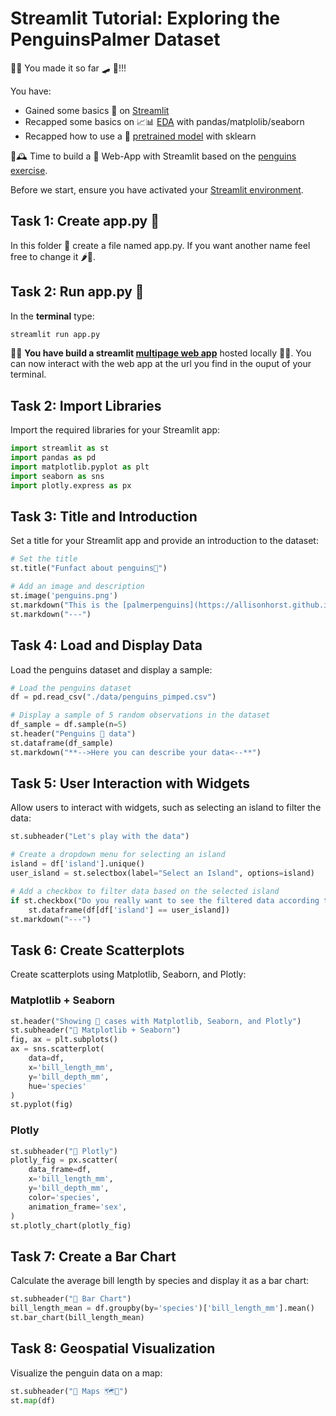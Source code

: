 # Streamlit Tutorial: Exploring the PenguinsPalmer Dataset
🙌🏼 You made it so far 🛹 🗿!!! 

You have:
+ Gained some basics 🔋 on [Streamlit](streamlit.md)
+ Recapped some basics on 📈📊 [EDA](../warmup_exercises/README.md#data-analysis-📈📊-on-palmerpenguins-🐧) with pandas/matplolib/seaborn
+ Recapped how to use a 🔮 [pretrained model](../warmup_exercises/README.md#model-prediction-🔮-on-palmerpenguins-🐧) with sklearn

🥳🕰️ Time to build a 🐧 Web-App with Streamlit based on the [penguins exercise](../warmup_exercises/README.md#data-analysis-📈📊-on-palmerpenguins-🐧). 


Before we start, ensure you have activated your [Streamlit environment](../README.md#environment-🌀-and-installation-👩🏽‍🔧👨🏽‍🔧).

## Task 1: Create app.py 🐍
In this folder 📁 create a file named app.py. If you want another name feel free to change it 🌶️🐠.

## Task 2: Run app.py 🐍
In the  __terminal__ type:
```bash
streamlit run app.py
```
🎉🥳 __You have build a streamlit [multipage web app](streamlit.md#multipage-apps)__ hosted locally 🥳🎉. You can now interact with  the web app at the url you find in the ouput of your terminal. 

## Task 2: Import Libraries

Import the required libraries for your Streamlit app:

```python
import streamlit as st
import pandas as pd
import matplotlib.pyplot as plt
import seaborn as sns
import plotly.express as px
```

## Task 3: Title and Introduction

Set a title for your Streamlit app and provide an introduction to the dataset:
 
```python
# Set the title
st.title("Funfact about penguins🐧")

# Add an image and description
st.image('penguins.png')
st.markdown("This is the [palmerpenguins](https://allisonhorst.github.io/palmerpenguins/) dataset that describes measurements on penguins")
st.markdown("---")
```

## Task 4: Load and Display Data

Load the penguins dataset and display a sample:

```python
# Load the penguins dataset
df = pd.read_csv("./data/penguins_pimped.csv")

# Display a sample of 5 random observations in the dataset
df_sample = df.sample(n=5)
st.header("Penguins 🐧 data")
st.dataframe(df_sample)
st.markdown("**-->Here you can describe your data<--**")
```

## Task 5: User Interaction with Widgets

Allow users to interact with widgets, such as selecting an island to filter the data:

```python
st.subheader("Let's play with the data")

# Create a dropdown menu for selecting an island
island = df['island'].unique()
user_island = st.selectbox(label="Select an Island", options=island)

# Add a checkbox to filter data based on the selected island
if st.checkbox("Do you really want to see the filtered data according to your island?"):
    st.dataframe(df[df['island'] == user_island])
st.markdown("---")
```

## Task 6: Create Scatterplots

Create scatterplots using Matplotlib, Seaborn, and Plotly:

### Matplotlib + Seaborn

```python
st.header("Showing 🐧 cases with Matplotlib, Seaborn, and Plotly")
st.subheader("🐧 Matplotlib + Seaborn")
fig, ax = plt.subplots()
ax = sns.scatterplot(
    data=df,
    x='bill_length_mm',
    y='bill_depth_mm',
    hue='species'
)
st.pyplot(fig)
```

### Plotly

```python
st.subheader("🐧 Plotly")
plotly_fig = px.scatter(
    data_frame=df,
    x='bill_length_mm',
    y='bill_depth_mm',
    color='species',
    animation_frame='sex',
)
st.plotly_chart(plotly_fig)
```

## Task 7: Create a Bar Chart

Calculate the average bill length by species and display it as a bar chart:

```python
st.subheader("🐧 Bar Chart")
bill_length_mean = df.groupby(by='species')['bill_length_mm'].mean()
st.bar_chart(bill_length_mean)
```

## Task 8: Geospatial Visualization

Visualize the penguin data on a map:

```python
st.subheader("🐧 Maps 🗺️📍")
st.map(df)
```
